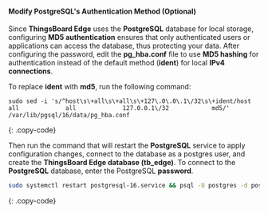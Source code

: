 #### Modify PostgreSQL's Authentication Method (Optional)

Since **ThingsBoard Edge** uses the **PostgreSQL** database for local storage, configuring **MD5 authentication** ensures that only authenticated users or applications can access the database, thus protecting your data.
After configuring the password, edit the **pg_hba.conf** file to use **MD5 hashing** for authentication instead of the default method (**ident**) for local **IPv4 connections**.

To replace **ident** with **md5**, run the following command:
```
sudo sed -i 's/^host\s\+all\s\+all\s\+127\.0\.0\.1\/32\s\+ident/host    all             all             127.0.0.1\/32            md5/' /var/lib/pgsql/16/data/pg_hba.conf
```
{: .copy-code}

Then run the command that will restart the **PostgreSQL** service to apply configuration changes, connect to the database as a postgres user, and create the **ThingsBoard Edge database (tb_edge)**.
To connect to the **PostgreSQL** database, enter the PostgreSQL **password**.

```bash
sudo systemctl restart postgresql-16.service && psql -U postgres -d postgres -h 127.0.0.1 -W -c "CREATE DATABASE tb_edge;"
```
{: .copy-code}